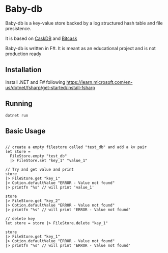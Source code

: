 # Baby-db

Baby-db is a key-value store backed by a log structured hash table and file presistence.

It is based on [CaskDB](https://github.com/avinassh/py-caskdb/) and [Bitcask](https://riak.com/assets/bitcask-intro.pdf)

Baby-db is written in F#. It is meant as an educational project and is not production ready

## Installation

Install .NET and F# following https://learn.microsoft.com/en-us/dotnet/fsharp/get-started/install-fsharp

## Running

`dotnet run`

## Basic Usage

```F#

// create a empty filestore called "test_db" and add a kv pair
let store =
  FileStore.empty "test_db"
  |> FileStore.set "key_1" "value_1"

// Try and get value and print
store
|> FileStore.get "key_1"
|> Option.defaultValue "ERROR - Value not found"
|> printfn "%s" // will print 'value_1'

store
|> FileStore.get "key_2"
|> Option.defaultValue "ERROR - Value not found"
|> printfn "%s" // will print 'ERROR - Value not found'

// delete key
let store = store |> FileStore.delete "key_1"

store
|> FileStore.get "key_1"
|> Option.defaultValue "ERROR - Value not found"
|> printfn "%s" // will print 'ERROR - Value not found'

```
